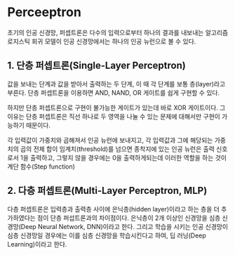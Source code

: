 # Perceeptron

초기의 인공 신경망, 퍼셉트론은 다수의 입력으로부터 하나의 결과를 내보내는 알고리즘 로지스틱 회귀 모델이 인공 신경망에서는 하나의 인공 뉴런으로 볼 수 있다.

## 1. 단층 퍼셉트론(Single-Layer Perceptron)

값을 보내는 단계과 값을 받아서 출력하는 두 단계, 이 때 각 단계를 보통 층(layer)라고 부른다. 단층 퍼셉트론을 이용하면 AND, NAND, OR 게이트를 쉽게 구현할 수 있다.

하지만 단층 퍼셉트론으로 구현이 불가능한 게이트가 있는데 바로 XOR 게이트이다. 그 이유는 단층 퍼셉트론은 직선 하나로 두 영역을 나눌 수 있는 문제에 대해서만 구현이 가능하기 때문이다.

각 입력값이 가중치와 곱해져서 인공 뉴런에 보내지고, 각 입력값과 그에 해당되는 가중치의 곱의 전체 합이 임계치(threshold)를 넘으면 종착지에 있는 인공 뉴런은 출력 신호로서 1을 출력하고, 그렇지 않을 경우에는 0을 출력하게되는데 이러한 역할을 하는 것이 계단 함수(Step function)

## 2. 다층 퍼셉트론(Multi-Layer Perceptron, MLP)

다층 퍼셉트론은 입력층과 출력층 사이에 은닉층(hidden layer)이라고 하는 층을 더 추가하였다는 점이 단층 퍼섭트론과의 차이점이다. 은닉층이 2개 이상인 신경망을 심층 신경망(Deep Neural Network, DNN)이라고 한다. 그리고 학습을 시키는 인공 신경망이 심층 신경망일 경우에는 이를 심층 신경망을 학습시킨다고 하여, 딥 러닝(Deep Learning)이라고 한다.

